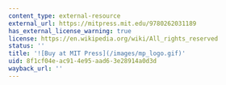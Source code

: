 ```yaml
---
content_type: external-resource
external_url: https://mitpress.mit.edu/9780262031189
has_external_license_warning: true
license: https://en.wikipedia.org/wiki/All_rights_reserved
status: ''
title: '![Buy at MIT Press](/images/mp_logo.gif)'
uid: 8f1cf04e-ac91-4e95-aad6-3e28914a0d3d
wayback_url: ''
---
```


